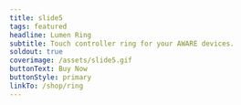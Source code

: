 ```yaml
---
title: slide5
tags: featured
headline: Lumen Ring
subtitle: Touch controller ring for your AWARE devices.
soldout: true
coverimage: /assets/slide5.gif
buttonText: Buy Now
buttonStyle: primary
linkTo: /shop/ring
---
```

